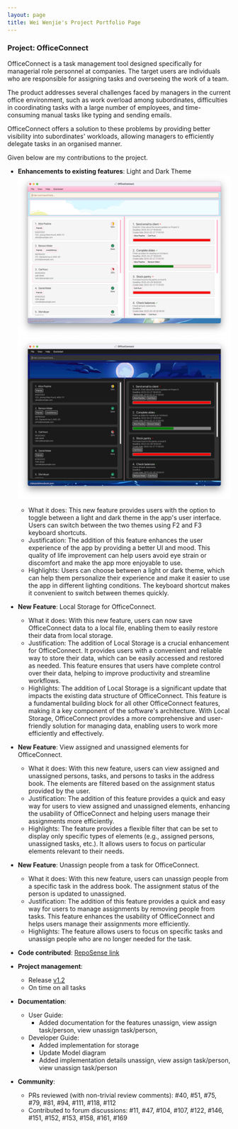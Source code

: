 ```yaml
---
layout: page
title: Wei Wenjie's Project Portfolio Page
---
```


### Project: OfficeConnect

OfficeConnect is a task management tool designed specifically for managerial role personnel at companies. The target users are individuals who are responsible for assigning tasks and overseeing the work of a team.

The product addresses several challenges faced by managers in the current office environment, such as work overload
among subordinates, difficulties in coordinating tasks with a large number of employees, and time-consuming manual tasks
like typing and sending emails.

OfficeConnect offers a solution to these problems by providing better visibility into subordinates' workloads, allowing
managers to efficiently delegate tasks in an organised manner.

Given below are my contributions to the project.

* **Enhancements to existing features**: Light and Dark Theme
  ![Ui](../images/Ui.png)
  ![Ui](../images/UiDark.png)
  * What it does: This new feature provides users with the option to toggle between a light and dark theme in the app's user interface. Users can switch between the two themes using F2 and F3 keyboard shortcuts.
  * Justification: The addition of this feature enhances the user experience of the app by providing a better UI and mood. This quality of life improvement can help users avoid eye strain or discomfort and make the app more enjoyable to use.
  * Highlights: Users can choose between a light or dark theme, which can help them personalize their experience and make it easier to use the app in different lighting conditions. The keyboard shortcut makes it convenient to switch between themes quickly.


* **New Feature**: Local Storage for OfficeConnect.
  * What it does: With this new feature, users can now save OfficeConnect data to a local file, enabling them to easily
    restore their data from local storage.
  * Justification: The addition of Local Storage is a crucial enhancement for OfficeConnect. It provides users with a
    convenient and reliable way to store their data, which can be easily accessed and restored as needed. This feature
    ensures that users have complete control over their data, helping to improve productivity and streamline workflows.
  * Highlights: The addition of Local Storage is a significant update that impacts the existing data structure of
    OfficeConnect. This feature is a fundamental building block for all other OfficeConnect features, making it a key
    component of the software's architecture. With Local Storage, OfficeConnect provides a more comprehensive and
    user-friendly solution for managing data, enabling users to work more efficiently and effectively.

    
* **New Feature**: View assigned and unassigned elements for OfficeConnect.
  * What it does: With this new feature, users can view assigned and unassigned persons, tasks, and persons to tasks in the address book. The elements are filtered based on the assignment status provided by the user.
  * Justification: The addition of this feature provides a quick and easy way for users to view assigned and unassigned elements, enhancing the usability of OfficeConnect and helping users manage their assignments more efficiently.
  * Highlights: The feature provides a flexible filter that can be set to display only specific types of elements (e.g., assigned persons, unassigned tasks, etc.). It allows users to focus on particular elements relevant to their needs.


* **New Feature**: Unassign people from a task for OfficeConnect.
  * What it does: With this new feature, users can unassign people from a specific task in the address book. The
    assignment status of the person is updated to unassigned.
  * Justification: The addition of this feature provides a quick and easy way for users to manage assignments by
    removing people from tasks. This feature enhances the usability of OfficeConnect and helps users manage their
    assignments more efficiently.
  * Highlights: The feature allows users to focus on specific tasks and unassign people who are no longer needed for the
    task.


- **Code contributed**: [RepoSense link](https://nus-cs2103-ay2223s2.github.io/tp-dashboard/?search=spwwj&sort=groupTitle&sortWithin=title&timeframe=commit&mergegroup=&groupSelect=groupByRepos&breakdown=true&checkedFileTypes=docs~functional-code~test-code~other&since=2023-02-17)

* **Project management**:
  * Release [v1.2](https://github.com/AY2223S2-CS2103-F10-1/tp/releases/tag/v1.2)
  * On time on all tasks

* **Documentation**:
  * User Guide:
    * Added documentation for the features unassign, view assign task/person, view unassign task/person,
  * Developer Guide:
    * Added implementation for storage
    * Update Model diagram
    * Added implementation details unassign, view assign task/person, view unassign task/person


* **Community**:
  * PRs reviewed (with non-trivial review comments): #40, #51, #75, #79, #81, #94, #111, #118, #112
  * Contributed to forum discussions: #11, #47, #104, #107, #122, #146, #151, #152, #153, #158, #161, #169
